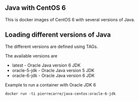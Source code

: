 ## Java with CentOS 6

This is docker images of CentOS 6 with several versions of Java.

## Loading different versions of Java

The different versions are defined using TAGs.

The available versions are

* latest - Oracle Java version 6 JDK
* oracle-5-jdk - Oracle Java version 5 JDK
* oracle-6-jdk - Oracle Java version 6 JDK

Example to run a container with Oracle JDK 6

    docker run -ti pierrecarre/java-centos:oracle-6-jdk
